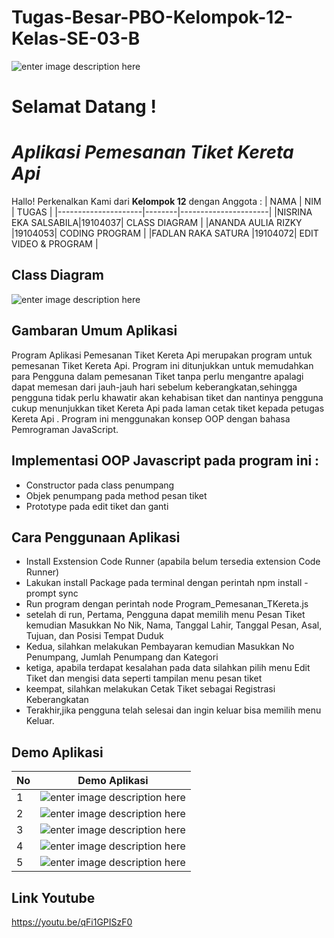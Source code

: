 # Tugas-Besar-PBO-Kelompok-12-Kelas-SE-03-B
![enter image description here](https://pmb.ittelkom-pwt.ac.id/wp-content/uploads/sites/2/2019/10/logo-ittp.png)
# Selamat Datang !
# *Aplikasi Pemesanan Tiket Kereta Api*
Hallo! Perkenalkan Kami dari **Kelompok 12**  dengan Anggota :
|        NAMA         |   NIM  | 	      TUGAS         |
|---------------------|--------|----------------------|
|NISRINA EKA SALSABILA|19104037| CLASS DIAGRAM        |
|ANANDA AULIA RIZKY   |19104053| CODING PROGRAM 	     |
|FADLAN RAKA SATURA   |19104072| EDIT VIDEO & PROGRAM |

## Class Diagram
![enter image description here](https://iili.io/fuuknS.png)

## Gambaran Umum Aplikasi
Program Aplikasi Pemesanan Tiket Kereta Api merupakan program untuk pemesanan Tiket Kereta Api. Program ini ditunjukkan untuk memudahkan para Pengguna dalam pemesanan Tiket tanpa perlu mengantre apalagi dapat memesan dari jauh-jauh hari sebelum keberangkatan,sehingga pengguna tidak perlu khawatir akan kehabisan tiket dan nantinya pengguna cukup menunjukkan tiket Kereta Api pada laman cetak tiket  kepada petugas Kereta Api . Program ini menggunakan konsep OOP dengan bahasa Pemrograman JavaScript.

## Implementasi OOP Javascript pada program ini :
 - Constructor pada class penumpang 
 - Objek penumpang pada method pesan tiket 
 - Prototype pada edit tiket dan ganti

## Cara Penggunaan Aplikasi
- Install Exstension Code Runner (apabila belum tersedia extension Code Runner)
- Lakukan install Package pada terminal dengan perintah npm install -prompt sync
- Run program dengan perintah node Program_Pemesanan_TKereta.js
- setelah di run, Pertama, Pengguna dapat memilih menu Pesan Tiket kemudian Masukkan No Nik, Nama, Tanggal Lahir, Tanggal Pesan, Asal, Tujuan, dan Posisi Tempat Duduk
- Kedua, silahkan melakukan Pembayaran kemudian Masukkan No Penumpang, Jumlah Penumpang dan Kategori
- ketiga, apabila terdapat kesalahan pada data silahkan pilih menu Edit Tiket dan mengisi data seperti tampilan menu pesan tiket
- keempat, silahkan melakukan Cetak Tiket sebagai Registrasi Keberangkatan
- Terakhir,jika pengguna telah selesai dan ingin keluar bisa memilih menu Keluar.

## Demo Aplikasi
| No |   Demo Aplikasi  |
|----|------------------|
|  1 |![enter image description here](https://iili.io/fuEUy7.png)|
|  2 |![enter image description here](https://iili.io/fuE4je.png)|
|  3 |![enter image description here](https://iili.io/fuE6Zu.png)|
|  4 |![enter image description here](https://iili.io/fuEiCb.png)|
|  5 |![enter image description here](https://iili.io/fuEsGj.png)|

## Link Youtube
https://youtu.be/qFi1GPISzF0

